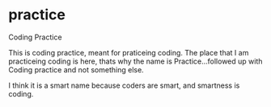 # practice
Coding Practice

This is coding practice, meant for praticeing coding.  The place that I am practiceing coding is here, thats why the name is Practice...followed up with Coding practice and not something else.

I think it is a smart name because coders are smart, and smartness is coding.
